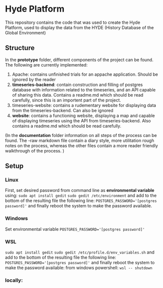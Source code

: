 # Hyde Platform
This repository contains the code that was used to create the Hyde Platform, used to display the data from the HYDE (History Database of the Global Environment)

## Structure
In the **prototype** folder, different components of the project can be found. The following are currently implemented:
1) Apache: contains unfinished trials for an appache application. Should be ignored by the reader
2) **timeseries-backend**: contain construction and filling of postgres database with information related to the timeseries, and an API capable of sharing this data. Contains a readme.md which should be read carefully, since this is an importent part of the project.
3) timeseries-website: contains a rudementary website for displaying data from the timeseries-backend. Can also be ignored
4) **website**: contains a functioning website, displaying a map and capable of displaying timeseries using the API from timeseries-backend. Also contains a readme.md which should be read carefully.

(In the **documentation** folder information on all steps of the process can be found. The -raw markdown file contain a diary style, more utilitation rough notes on the process, whereas the other files contain a more reader friendly walkthrough of the process. )

## Setup

### Linux
First, set desired password from command line as **environmental variable** using:
`sudo apt install gedit`
`sudo gedit /etc/environment` 
and add to the bottom of the resulting file the following line:
`POSTGRES_PASSWORD='[postgres password]'`
and finally reboot the system to make the password available.

### Windows
Set environmental variable `POSTGRES_PASSWORD='[postgres password]'`

### WSL
`sudo apt install gedit`
`sudo gedit /etc/profile.d/env_variables.sh`
and add to the bottom of the resulting file the following line:
`POSTGRES_PASSWORD='[postgres password]'`
and finally reboot the system to make the password available:
from windows powershell: `wsl -- shutdown`


### locally:
